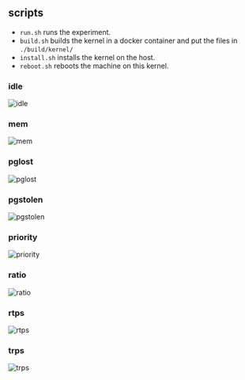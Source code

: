 ## scripts

* `run.sh` runs the experiment.
* `build.sh` builds the kernel in a docker container and put the files in `./build/kernel/`
* `install.sh` installs the kernel on the host.
* `reboot.sh` reboots the machine on this kernel.

### idle
![idle](https://image.ibb.co/mWnHpb/idle.png "idle")
### mem
![mem](https://image.ibb.co/fAsiUb/mem.png "mem")
### pglost
![pglost](https://image.ibb.co/i86A9b/pglost.png "pglost")
### pgstolen
![pgstolen](https://image.ibb.co/fK7Hpb/pgstolen.png "pgstolen")
### priority
![priority](https://image.ibb.co/gi2TvG/priority.png "priority")
### ratio
![ratio](https://image.ibb.co/kyRXNw/ratio.png "ratio")
### rtps
![rtps](https://image.ibb.co/hu2iUb/rtps.png "rtps")
### trps
![trps](https://image.ibb.co/mAHiUb/trps.png "trps")
